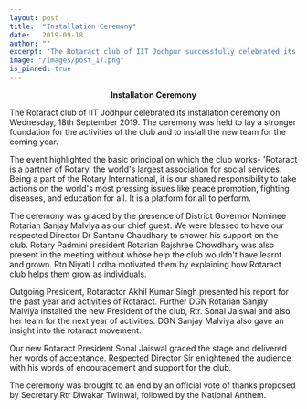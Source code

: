 ```yaml
---
layout: post
title:  "Installation Ceremony"
date:   2019-09-18
author: ""
excerpt: "The Rotaract club of IIT Jodhpur successfully celebrated its motivational and encouraging Installation Ceremony."
image: "/images/post_17.png"
is_pinned: true
---
```





<center><b>Installation Ceremony</b></center>

The Rotaract club of IIT Jodhpur celebrated its installation ceremony on Wednesday, 18th September 2019. The ceremony was held to lay a stronger foundation for the activities of the club and to install the new team for the coming year.

The event highlighted the basic principal on which the club works-
'Rotaract is a partner of Rotary, the world's largest association for social services. Being a part of the Rotary International, it is our shared responsibility to take actions on the world's most pressing issues like peace promotion, fighting diseases, and education for all. It is a platform for all to perform.

The ceremony was graced by the presence of District Governor Nominee Rotarian Sanjay Malviya as our chief guest. We were blessed to have our respected Director Dr Santanu Chaudhary to shower his support on the club. Rotary Padmini president Rotarian Rajshree Chowdhary was also present in the meeting without whose help the club wouldn't have learnt and grown. Rtn Niyati Lodha motivated them by explaining how Rotaract club helps them grow as individuals.

Outgoing President, Rotaractor Akhil Kumar Singh presented his report for the past year and activities of Rotaract. Further DGN Rotarian Sanjay Malviya installed the new President of the club, Rtr. Sonal Jaiswal and also her team for the next year of activities. DGN Sanjay Malviya also gave an insight into the rotaract movement.

Our new Rotaract President Sonal Jaiswal graced the stage and delivered her words of acceptance. Respected Director Sir enlightened the audience with his words of encouragement and support for the club.

The ceremony was brought to an end by an official vote of thanks proposed by Secretary Rtr Diwakar Twinwal, followed by the National Anthem.



